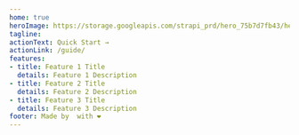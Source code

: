 ```yaml
---
home: true
heroImage: https://storage.googleapis.com/strapi_prd/hero_75b7d7fb43/hero_75b7d7fb43.png
tagline: 
actionText: Quick Start →
actionLink: /guide/
features:
- title: Feature 1 Title
  details: Feature 1 Description
- title: Feature 2 Title
  details: Feature 2 Description
- title: Feature 3 Title
  details: Feature 3 Description
footer: Made by  with ❤️
---
```

